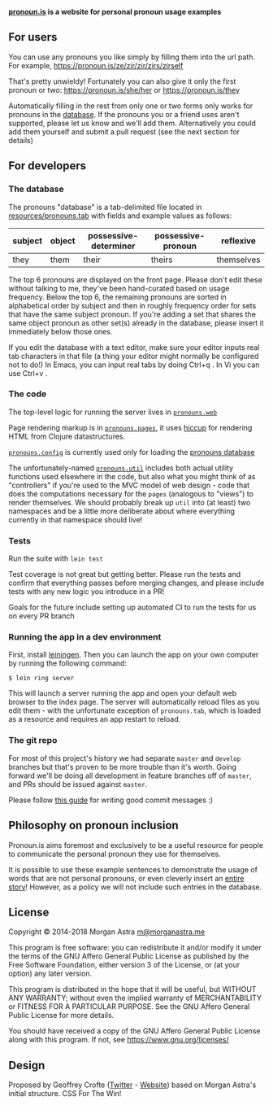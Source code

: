**[pronoun.is](https://pronoun.is) is a website for personal pronoun usage examples**

## For users

You can use any pronouns you like simply by filling them into the
url path. For example, https://pronoun.is/ze/zir/zir/zirs/zirself

That's pretty unwieldy! Fortunately you can also give it only the
first pronoun or two: https://pronoun.is/she/her or https://pronoun.is/they

Automatically filling in the rest from only one or two forms only
works for pronouns in the [database][pronoun-database]. If the
pronouns you or a friend uses aren't supported, please let us know and
we'll add them. Alternatively you could add them yourself and submit a
pull request (see the next section for details)

## For developers

### The database

The pronouns "database" is a tab-delimited file located in [resources/pronouns.tab][pronoun-database] with fields and example values as follows:

subject|object|possessive-determiner|possessive-pronoun|reflexive
-------|------|---------------------|------------------|---------
they   | them | their               | theirs           | themselves

The top 6 pronouns are displayed on the front page. Please don't edit these
without talking to me, they've been hand-curated based on usage frequency.
Below the top 6, the remaining pronouns are sorted in alphabetical order by
subject and then in roughly frequency order for sets that have the same subject
pronoun. If you're adding a set that shares the same object pronoun as other
set(s) already in the database, please insert it immediately below those ones.

If you edit the database with a text editor, make sure your editor inputs real
tab characters in that file (a thing your editor might normally be configured 
not to do!) In Emacs, you can input real tabs by doing Ctrl+q <tab>. 
In Vi you can use Ctrl+v <tab>.

[pronoun-database]: resources/pronouns.tab

### The code

The top-level logic for running the server lives in [`pronouns.web`](src/pronouns/web.clj)

Page rendering markup is in [`pronouns.pages`](src/pronouns/pages.clj), it uses
[hiccup](https://github.com/weavejester/hiccup) for rendering HTML from Clojure
datastructures.

[`pronouns.config`](src/pronouns/config.clj) is currently used only for loading
the [pronouns database][pronoun-database]

The unfortunately-named [`pronouns.util`](src/pronouns/util.clj) includes both
actual utility functions used elsewhere in the code, but also what you might
think of as "controllers" if you're used to the MVC model of web design - code
that does the computations necessary for the `pages` (analogous to "views")
to render themselves. We should probably break up `util` into (at least) two
namespaces and be a little more deliberate about where everything currently
in that namespace should live!

### Tests

Run the suite with `lein test`

Test coverage is not great but getting better. Please run the tests and
confirm that everything passes before merging changes, and please include
tests with any new logic you introduce in a PR!

Goals for the future include setting up automated CI to run the tests for
us on every PR branch

### Running the app in a dev environment

First, install [leiningen](https://leiningen.org/). Then you can launch the app
on your own computer by running the following command:

```
$ lein ring server
```

This will launch a server running the app and open your default web browser to 
the index page. The server will automatically reload files as you edit them -
with the unfortunate exception of `pronouns.tab`, which is loaded as a resource
and requires an app restart to reload.

### The git repo

For most of this project's history we had separate `master` and `develop`
branches but that's proven to be more trouble than it's worth. Going
forward we'll be doing all development in feature branches off of `master`,
and PRs should be issued against `master`.

Please follow [this guide](https://chris.beams.io/posts/git-commit/) 
for writing good commit messages :)

## Philosophy on pronoun inclusion

Pronoun.is aims foremost and exclusively to be a useful resource for people to communicate the personal pronoun they use for themselves.

It is possible to use these example sentences to demonstrate the usage of words that are not personal pronouns, or even cleverly insert an [entire story](https://pronoun.is/she/or%20they,%20those%20ships%20who%20were%20docked%20and%20still%20equipped%20with%20ancillaries,%20arranged%20to%20share%20the%20duty%20of%20monitoring%20our%20guest%20as%20it%20fit%20into%20their%20routines;%20that%20was%20the%20agreement,%20despite%20it%20being%20less%20convenient%20for%20me%20to%20participate%20at%20all,%20on%20the%20grounds%20that%20certain%20visitors%20might%20prefer%20a%20constant%20individual%20companion%20to%20what%20might%20seem,%20depending%20on%20their%20past%20experiences,%20to%20be%20undue%20attention%20from%20every%20soldier%20they%20passed.%20As%20usual,%20then,%20I%20took%20the%20first%20shift/the%20one%20possession%20of%20hers%20that%20Station%20Security%20hadn't%20confiscated,%20a/knowingly%20left%20with%20her.%20What%20a%20Presger%20frisbee%20might%20do%20or%20even%20look%20like%20I%20couldn't%20say.%20She%20hadn't%20seemed%20the%20sort%20to%20have%20alien%20technology,%20but,%20then%20again,%20neither%20had%20I/another%20unremarkable%20stranger,%20quite%20a%20ways%20down%20the%20concourse,%20who%20caught%20it%20with%20a%20degree%20of%20coordination%20that%20most%20would%20have%20overlooked.%20It%20did%20not%20escape%20my%20notice,%20however.%20"Cousin,"%20I%20said,%20enough%20to%20convey%20-%20unless%20our%20visitor%20were%20quite%20ignorant,%20but,%20of%20course,%20at%20this%20point%20I%20was%20certain%20that%20she%20couldn't%20be%20-%20both%20that%20I%20knew%20what%20she%20was%20not%20and%20that%20I%20was%20giving%20her%20the%20benefit%20of%20the%20doubt%20as%20to%20what,%20or%20who,%20she%20was)! However, as a policy we will not include such entries in the database.


## License
Copyright © 2014-2018 Morgan Astra <m@morganastra.me>

This program is free software: you can redistribute it and/or modify
it under the terms of the GNU Affero General Public License as
published by the Free Software Foundation, either version 3 of the
License, or (at your option) any later version.

This program is distributed in the hope that it will be useful,
but WITHOUT ANY WARRANTY; without even the implied warranty of
MERCHANTABILITY or FITNESS FOR A PARTICULAR PURPOSE.  See the
GNU Affero General Public License for more details.

You should have received a copy of the GNU Affero General Public License
along with this program.  If not, see <https://www.gnu.org/licenses/>

## Design
Proposed by Geoffrey Crofte ([Twitter](https://twitter.com/geoffreycrofte) - [Website](https://geoffrey.crofte.fr/en/)) based on Morgan Astra's initial structure.
CSS For The Win!

